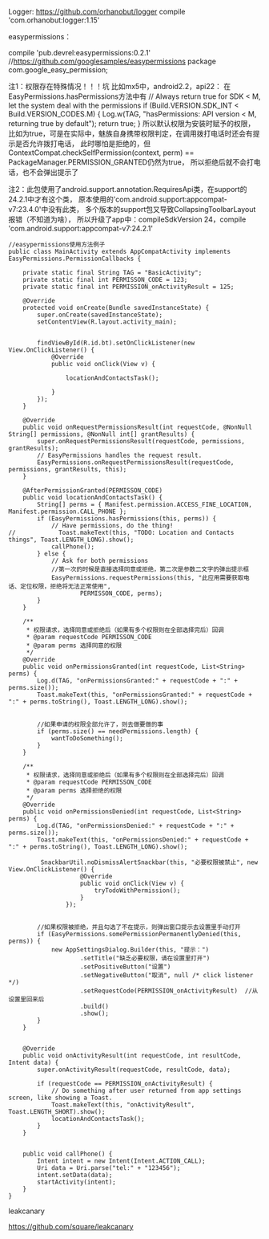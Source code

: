 Logger:
https://github.com/orhanobut/logger
compile 'com.orhanobut:logger:1.15'




easypermissions：

compile 'pub.devrel:easypermissions:0.2.1' //https://github.com/googlesamples/easypermissions
package com.google_easy_permission;

注1：权限存在特殊情况！！！坑
    比如mx5中，android2.2，api22：
    在EasyPermissions.hasPermissions方法中有
       // Always return true for SDK < M, let the system deal with the permissions
       if (Build.VERSION.SDK_INT < Build.VERSION_CODES.M) {
           Log.w(TAG, "hasPermissions: API version < M, returning true by default");
           return true;
       }
    所以默认权限为安装时赋予的权限，比如为true，可是在实际中，魅族自身携带权限判定，在调用拨打电话时还会有提示是否允许拨打电话，
    此时哪怕是拒绝的，但ContextCompat.checkSelfPermission(context, perm) == PackageManager.PERMISSION_GRANTED仍然为true，
    所以拒绝后就不会打电话，也不会弹出提示了

注2：此包使用了android.support.annotation.RequiresApi类，在support的24.2.1中才有这个类，
    原本使用的'com.android.support:appcompat-v7:23.4.0'中没有此类，
    多个版本的support包又导致CollapsingToolbarLayout报错（不知道为啥），
    所以升级了app中：compileSdkVersion 24，compile 'com.android.support:appcompat-v7:24.2.1'

    //easypermissions使用方法例子
    public class MainActivity extends AppCompatActivity implements EasyPermissions.PermissionCallbacks {

        private static final String TAG = "BasicActivity";
        private static final int PERMISSON_CODE = 123;
        private static final int PERMISSION_onActivityResult = 125;

        @Override
        protected void onCreate(Bundle savedInstanceState) {
            super.onCreate(savedInstanceState);
            setContentView(R.layout.activity_main);


            findViewById(R.id.bt).setOnClickListener(new View.OnClickListener() {
                @Override
                public void onClick(View v) {

                    locationAndContactsTask();

                }
            });
        }

        @Override
        public void onRequestPermissionsResult(int requestCode, @NonNull String[] permissions, @NonNull int[] grantResults) {
            super.onRequestPermissionsResult(requestCode, permissions, grantResults);
            // EasyPermissions handles the request result.
            EasyPermissions.onRequestPermissionsResult(requestCode, permissions, grantResults, this);
        }

        @AfterPermissionGranted(PERMISSON_CODE)
        public void locationAndContactsTask() {
            String[] perms = { Manifest.permission.ACCESS_FINE_LOCATION, Manifest.permission.CALL_PHONE };
            if (EasyPermissions.hasPermissions(this, perms)) {
                // Have permissions, do the thing!
    //            Toast.makeText(this, "TODO: Location and Contacts things", Toast.LENGTH_LONG).show();
                callPhone();
            } else {
                // Ask for both permissions
                //第一次的时候是直接选择同意或拒绝，第二次是参数二文字的弹出提示框
                EasyPermissions.requestPermissions(this, "此应用需要获取电话、定位权限，拒绝将无法正常使用",
                        PERMISSON_CODE, perms);
            }
        }

        /**
         * 权限请求，选择同意或拒绝后（如果有多个权限则在全部选择完后）回调
         * @param requestCode PERMISSON_CODE
         * @param perms 选择同意的权限
         */
        @Override
        public void onPermissionsGranted(int requestCode, List<String> perms) {
            Log.d(TAG, "onPermissionsGranted:" + requestCode + ":" + perms.size());
            Toast.makeText(this, "onPermissionsGranted:" + requestCode + ":" + perms.toString(), Toast.LENGTH_LONG).show();
            
            
            //如果申请的权限全部允许了，则去做要做的事
            if (perms.size() == needPermissions.length) {
                wantToDoSomething();
            }
        }

        /**
         * 权限请求，选择同意或拒绝后（如果有多个权限则在全部选择完后）回调
         * @param requestCode PERMISSON_CODE
         * @param perms 选择拒绝的权限
         */
        @Override
        public void onPermissionsDenied(int requestCode, List<String> perms) {
            Log.d(TAG, "onPermissionsDenied:" + requestCode + ":" + perms.size());
            Toast.makeText(this, "onPermissionsDenied:" + requestCode + ":" + perms.toString(), Toast.LENGTH_LONG).show();
            
             SnackbarUtil.noDismissAlertSnackbar(this, "必要权限被禁止", new View.OnClickListener() {
                        @Override
                        public void onClick(View v) {
                            tryTodoWithPermission();
                        }
                    });


            //如果权限被拒绝，并且勾选了不在提示，则弹出窗口提示去设置里手动打开
            if (EasyPermissions.somePermissionPermanentlyDenied(this, perms)) {
                new AppSettingsDialog.Builder(this, "提示：")
                        .setTitle("缺乏必要权限，请在设置里打开")
                        .setPositiveButton("设置")
                        .setNegativeButton("取消", null /* click listener */)
                        .setRequestCode(PERMISSION_onActivityResult)  //从设置里回来后
                        .build()
                        .show();
            }
        }


        @Override
        public void onActivityResult(int requestCode, int resultCode, Intent data) {
            super.onActivityResult(requestCode, resultCode, data);

            if (requestCode == PERMISSION_onActivityResult) {
                // Do something after user returned from app settings screen, like showing a Toast.
                Toast.makeText(this, "onActivityResult", Toast.LENGTH_SHORT).show();
                locationAndContactsTask();
            }
        }


        public void callPhone() {
            Intent intent = new Intent(Intent.ACTION_CALL);
            Uri data = Uri.parse("tel:" + "123456");
            intent.setData(data);
            startActivity(intent);
        }
    }






leakcanary

https://github.com/square/leakcanary